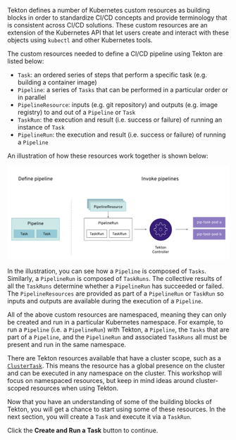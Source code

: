 Tekton defines a number of Kubernetes custom resources as building blocks in order to standardize CI/CD concepts 
and provide terminology that is consistent across CI/CD solutions. These custom resources are an extension of the
Kubernetes API that let users create and interact with these objects using `kubectl` and other Kubernetes tools.

The custom resources needed to define a CI/CD pipeline using Tekton are listed below:

* `Task`: an ordered series of steps that perform a specific task (e.g. building a container image)
* `Pipeline`: a series of `Tasks` that can be performed in a particular order or in parallel 
* `PipelineResource`: inputs (e.g. git repository) and outputs (e.g. image registry) to and out of a `Pipeline` or `Task`
* `TaskRun`: the execution and result (i.e. success or failure) of running an instance of `Task`
* `PipelineRun`: the execution and result (i.e. success or failure) of running a `Pipeline`

An illustration of how these resources work together is shown below:

![Tekton Architecture](images/tekton-architecture.svg)

In the illustration, you can see how a `Pipeline` is composed of 
`Tasks`. Similarly, a `PipelineRun` is composed of `TaskRuns`. The collective results of all the `TaskRuns` determine whether a 
`PipelineRun` has succeeded or failed. The `PipelineResources` are provided as part of a `PipelineRun` or `TaskRun` so inputs and 
outputs are available during the execution of a `Pipeline`. 

All of the above custom resources are namespaced, meaning they can only be created and run in a particular Kubernetes namespace. 
For example, to run a `Pipeline` (i.e. a `PipelineRun`) with Tekton, a `Pipeline`, the `Tasks` that are part of a `Pipeline`, and 
the `PipelineRun` and associated `TaskRuns` all must be present and run in the same namespace.

There are Tekton resources available that have a cluster scope, such as a [`ClusterTask`](https://github.com/tektoncd/pipeline/blob/master/docs/tasks.md#clustertask). This means the resource has a global presence on the cluster and can be executed in any namespace on the cluster. 
This workshop will focus on namespaced resources, but keep in mind ideas around cluster-scoped resources when using Tekton.

Now that you have an understanding of some of the building blocks of Tekton, you will get a chance to start using some of these 
resources. In the next section, you will create a `Task` and execute it via a `TaskRun`.

Click the **Create and Run a Task** button to continue.